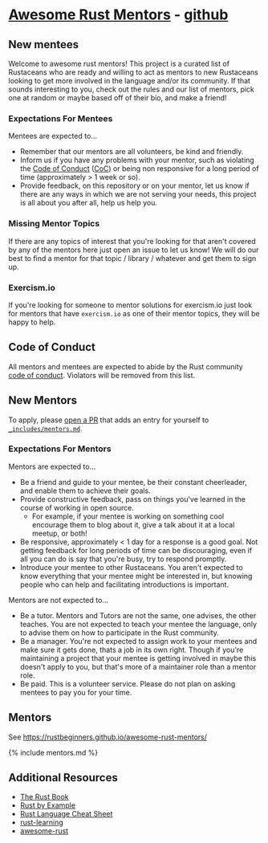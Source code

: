 # [Awesome Rust Mentors](https://rustbeginners.github.io/awesome-rust-mentors/) - [github](https://github.com/RustBeginners/awesome-rust-mentors)

## New mentees

Welcome to awesome rust mentors! This project is a curated list of Rustaceans who are ready and willing to act as mentors to new Rustaceans looking to get more involved in the language and/or its community. If that sounds interesting to you, check out the rules and our list of mentors, pick one at random or maybe based off of their bio, and make a friend! 

### Expectations For Mentees

Mentees are expected to...
* Remember that our mentors are all volunteers, be kind and friendly.
* Inform us if you have any problems with your mentor, such as violating the [Code of Conduct](https://github.com/rust-lang/rust/blob/master/CODE_OF_CONDUCT.md) ([CoC](#Code-of-Conduct)) or being non responsive for a long period of time (approximately > 1 week or so).
* Provide feedback, on this repository or on your mentor, let us know if there are any ways in which we are not serving your needs, this project is all about you after all, help us help you.

### Missing Mentor Topics

If there are any topics of interest that you're looking for that aren't covered by any of the mentors here just open an issue to let us know! We will do our best to find a mentor for that topic / library / whatever and get them to sign up.

### Exercism.io

If you're looking for someone to mentor solutions for exercism.io just look for mentors that have `exercism.io` as one of their mentor topics, they will be happy to help.

## Code of Conduct

All mentors and mentees are expected to abide by the Rust community [code of conduct](https://github.com/rust-lang/rust/blob/master/CODE_OF_CONDUCT.md). Violators will be removed from this list.

## New Mentors

To apply, please [open a PR](https://opensource.guide/how-to-contribute/#how-to-submit-a-contribution) that adds an entry for yourself to [`_includes/mentors.md`](https://github.com/RustBeginners/awesome-rust-mentors/blob/master/_includes/mentors.md).

### Expectations For Mentors

Mentors are expected to...
* Be a friend and guide to your mentee, be their constant cheerleader, and enable them to achieve their goals.
* Provide constructive feedback, pass on things you've learned in the course of working in open source.
    * For example, if your mentee is working on something cool encourage them to blog about it, give a talk about it at a local meetup, or both!
* Be responsive, approximately < 1 day for a response is a good goal. Not getting feedback for long periods of time can be discouraging, even if all you can do is say that you're busy, try to respond promptly.
* Introduce your mentee to other Rustaceans. You aren't expected to know everything that your mentee might be interested in, but knowing people who can help and facilitating introductions is important.

Mentors are not expected to...
* Be a tutor. Mentors and Tutors are not the same, one advises, the other teaches. You are not expected to teach your mentee the language, only to advise them on how to participate in the Rust community.
* Be a manager. You're not expected to assign work to your mentees and make sure it gets done, thats a job in its own right. Though if you're maintaining a project that your mentee is getting involved in maybe this doesn't apply to you, but that's more of a maintainer role than a mentor role.
* Be paid. This is a volunteer service. Please do not plan on asking mentees to pay you for your time.


## Mentors

See https://rustbeginners.github.io/awesome-rust-mentors/

{% include mentors.md %}

## Additional Resources
* [The Rust Book](https://doc.rust-lang.org/book/)
* [Rust by Example](https://doc.rust-lang.org/stable/rust-by-example/)
* [Rust Language Cheat Sheet](https://cheats.rs/)
* [rust-learning](https://github.com/ctjhoa/rust-learning)
* [awesome-rust](https://github.com/rust-unofficial/awesome-rust#resources)

